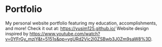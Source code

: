 # Portfolio
My personal website portfolio featuring my education, accomplishments, and more! Check it out at: https://yusim125.github.io/
Website design inspired by https://www.youtube.com/watch?v=0YFrGy_mzjY&t=5151s&pp=ygURd2Vic2l0ZSBwb3J0Zm9saW8%3D.

